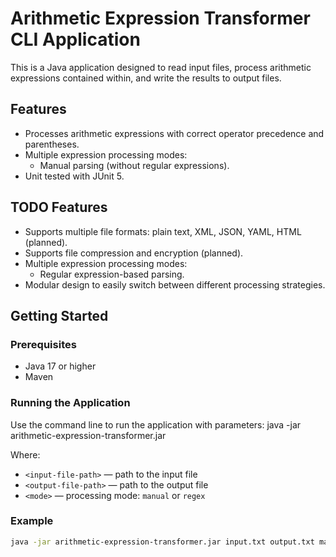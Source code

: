 # Arithmetic Expression Transformer CLI Application

This is a Java application designed to read input files, process arithmetic expressions contained within, and write the results to output files. 

## Features

- Processes arithmetic expressions with correct operator precedence and parentheses.
- Multiple expression processing modes:
  - Manual parsing (without regular expressions).
- Unit tested with JUnit 5.

## TODO Features

- Supports multiple file formats: plain text, XML, JSON, YAML, HTML (planned).
- Supports file compression and encryption (planned).
- Multiple expression processing modes:
  - Regular expression-based parsing.
- Modular design to easily switch between different processing strategies.

## Getting Started

### Prerequisites

- Java 17 or higher
- Maven

### Running the Application

Use the command line to run the application with parameters:
java -jar arithmetic-expression-transformer.jar <input-file-path> <output-file-path> <mode> 


Where:

- `<input-file-path>` — path to the input file
- `<output-file-path>` — path to the output file
- `<mode>` — processing mode: `manual` or `regex`


### Example

```bash
java -jar arithmetic-expression-transformer.jar input.txt output.txt manual
```
